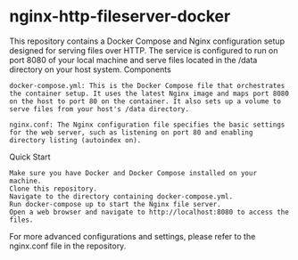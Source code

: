 # nginx-http-fileserver-docker

This repository contains a Docker Compose and Nginx configuration setup designed for serving files over HTTP. The service is configured to run on port 8080 of your local machine and serve files located in the /data directory on your host system.
Components

    docker-compose.yml: This is the Docker Compose file that orchestrates the container setup. It uses the latest Nginx image and maps port 8080 on the host to port 80 on the container. It also sets up a volume to serve files from your host's /data directory.

    nginx.conf: The Nginx configuration file specifies the basic settings for the web server, such as listening on port 80 and enabling directory listing (autoindex on).

Quick Start

    Make sure you have Docker and Docker Compose installed on your machine.
    Clone this repository.
    Navigate to the directory containing docker-compose.yml.
    Run docker-compose up to start the Nginx file server.
    Open a web browser and navigate to http://localhost:8080 to access the files.

For more advanced configurations and settings, please refer to the nginx.conf file in the repository.
